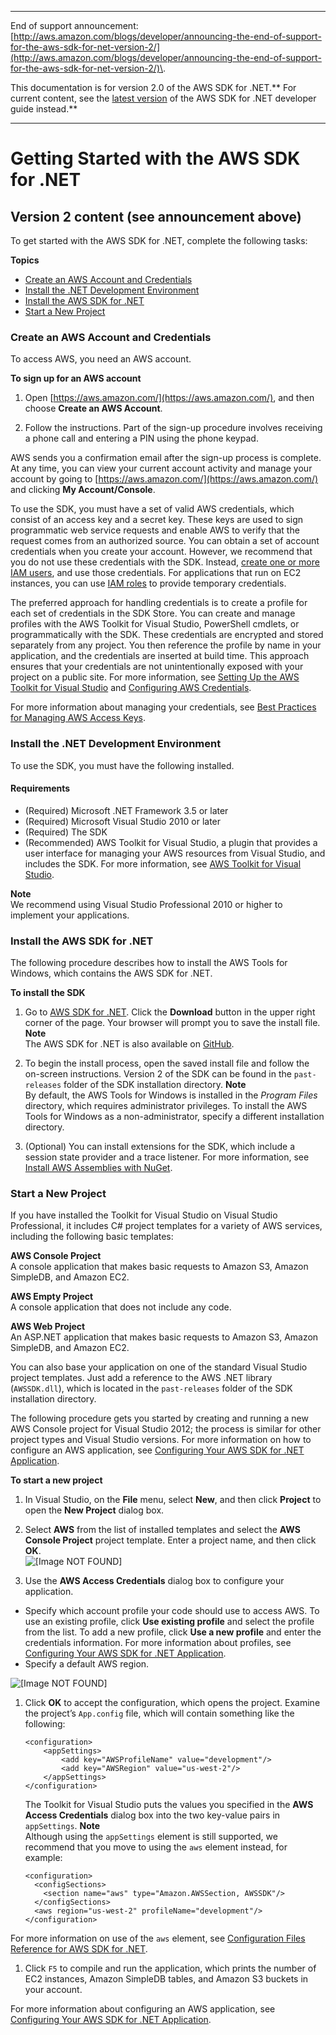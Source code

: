 --------

End of support announcement: [http://aws.amazon.com/blogs/developer/announcing-the-end-of-support-for-the-aws-sdk-for-net-version-2/](http://aws.amazon.com/blogs/developer/announcing-the-end-of-support-for-the-aws-sdk-for-net-version-2/)\.

This documentation is for version 2\.0 of the AWS SDK for \.NET\.** For current content, see the [latest version](https://docs.aws.amazon.com/sdk-for-net/latest/developer-guide/) of the AWS SDK for \.NET developer guide instead\.**

--------

# Getting Started with the AWS SDK for \.NET<a name="net-dg-setup"></a>

## Version 2 content \(see announcement above\)<a name="w3aab9b3b1"></a>

To get started with the AWS SDK for \.NET, complete the following tasks:

**Topics**
+ [Create an AWS Account and Credentials](#net-dg-signup)
+ [Install the \.NET Development Environment](#net-dg-dev-env)
+ [Install the AWS SDK for \.NET](#net-dg-install-net-sdk)
+ [Start a New Project](#net-dg-start-new-project)

### Create an AWS Account and Credentials<a name="net-dg-signup"></a>

To access AWS, you need an AWS account\.

 **To sign up for an AWS account** 

1. Open [https://aws.amazon.com/](https://aws.amazon.com/), and then choose **Create an AWS Account**\.

1. Follow the instructions\. Part of the sign\-up procedure involves receiving a phone call and entering a PIN using the phone keypad\.

AWS sends you a confirmation email after the sign\-up process is complete\. At any time, you can view your current account activity and manage your account by going to [https://aws.amazon.com/](https://aws.amazon.com/) and clicking **My Account/Console**\.

To use the SDK, you must have a set of valid AWS credentials, which consist of an access key and a secret key\. These keys are used to sign programmatic web service requests and enable AWS to verify that the request comes from an authorized source\. You can obtain a set of account credentials when you create your account\. However, we recommend that you do not use these credentials with the SDK\. Instead, [create one or more IAM users](https://docs.aws.amazon.com/IAM/latest/UserGuide/Using_SettingUpUser.html), and use those credentials\. For applications that run on EC2 instances, you can use [IAM roles](https://docs.aws.amazon.com/IAM/latest/UserGuide/WorkingWithRoles.html) to provide temporary credentials\.

The preferred approach for handling credentials is to create a profile for each set of credentials in the SDK Store\. You can create and manage profiles with the AWS Toolkit for Visual Studio, PowerShell cmdlets, or programmatically with the SDK\. These credentials are encrypted and stored separately from any project\. You then reference the profile by name in your application, and the credentials are inserted at build time\. This approach ensures that your credentials are not unintentionally exposed with your project on a public site\. For more information, see [Setting Up the AWS Toolkit for Visual Studio](https://docs.aws.amazon.com/toolkit-for-visual-studio/latest/user-guide/getting-set-up.html) and [Configuring AWS Credentials](net-dg-config-creds.md)\.

For more information about managing your credentials, see [Best Practices for Managing AWS Access Keys](https://docs.aws.amazon.com/general/latest/gr/aws-access-keys-best-practices.html)\.

### Install the \.NET Development Environment<a name="net-dg-dev-env"></a>

To use the SDK, you must have the following installed\.

#### Requirements<a name="requirements"></a>
+ \(Required\) Microsoft \.NET Framework 3\.5 or later
+ \(Required\) Microsoft Visual Studio 2010 or later
+ \(Required\) The SDK
+ \(Recommended\) AWS Toolkit for Visual Studio, a plugin that provides a user interface for managing your AWS resources from Visual Studio, and includes the SDK\. For more information, see [AWS Toolkit for Visual Studio](https://docs.aws.amazon.com/toolkit-for-visual-studio/latest/user-guide/welcome.html)\.

**Note**  
We recommend using Visual Studio Professional 2010 or higher to implement your applications\.

### Install the AWS SDK for \.NET<a name="net-dg-install-net-sdk"></a>

The following procedure describes how to install the AWS Tools for Windows, which contains the AWS SDK for \.NET\.

 **To install the SDK** 

1. Go to [AWS SDK for \.NET](https://aws.amazon.com/sdk-for-net/)\. Click the **Download** button in the upper right corner of the page\. Your browser will prompt you to save the install file\.
**Note**  
The AWS SDK for \.NET is also available on [GitHub](https://github.com/aws/aws-sdk-net)\.

1. To begin the install process, open the saved install file and follow the on\-screen instructions\. Version 2 of the SDK can be found in the `past-releases` folder of the SDK installation directory\.
**Note**  
By default, the AWS Tools for Windows is installed in the *Program Files* directory, which requires administrator privileges\. To install the AWS Tools for Windows as a non\-administrator, specify a different installation directory\.

1. \(Optional\) You can install extensions for the SDK, which include a session state provider and a trace listener\. For more information, see [Install AWS Assemblies with NuGet](net-dg-nuget.md)\.

### Start a New Project<a name="net-dg-start-new-project"></a>

If you have installed the Toolkit for Visual Studio on Visual Studio Professional, it includes C\# project templates for a variety of AWS services, including the following basic templates:

**AWS Console Project**  
A console application that makes basic requests to Amazon S3, Amazon SimpleDB, and Amazon EC2\.

**AWS Empty Project**  
A console application that does not include any code\.

**AWS Web Project**  
An ASP\.NET application that makes basic requests to Amazon S3, Amazon SimpleDB, and Amazon EC2\.

You can also base your application on one of the standard Visual Studio project templates\. Just add a reference to the AWS \.NET library \(`AWSSDK.dll`\), which is located in the `past-releases` folder of the SDK installation directory\.

The following procedure gets you started by creating and running a new AWS Console project for Visual Studio 2012; the process is similar for other project types and Visual Studio versions\. For more information on how to configure an AWS application, see [Configuring Your AWS SDK for \.NET Application](net-dg-config.md)\.

 **To start a new project** 

1. In Visual Studio, on the **File** menu, select **New**, and then click **Project** to open the **New Project** dialog box\.

1. Select **AWS** from the list of installed templates and select the **AWS Console Project** project template\. Enter a project name, and then click **OK**\.  
![\[Image NOT FOUND\]](http://docs.aws.amazon.com/sdk-for-net/v2/developer-guide/images/new-proj-dlg-net-dg.png)

1. Use the **AWS Access Credentials** dialog box to configure your application\.
+ Specify which account profile your code should use to access AWS\. To use an existing profile, click **Use existing profile** and select the profile from the list\. To add a new profile, click **Use a new profile** and enter the credentials information\. For more information about profiles, see [Configuring Your AWS SDK for \.NET Application](net-dg-config.md)\.
+ Specify a default AWS region\.

![\[Image NOT FOUND\]](http://docs.aws.amazon.com/sdk-for-net/v2/developer-guide/images/creds-new-proj-net-dg.png)

1. Click **OK** to accept the configuration, which opens the project\. Examine the project’s `App.config` file, which will contain something like the following:

   ```
   <configuration>
       <appSettings>
           <add key="AWSProfileName" value="development"/>
           <add key="AWSRegion" value="us-west-2"/>
       </appSettings>
   </configuration>
   ```

   The Toolkit for Visual Studio puts the values you specified in the **AWS Access Credentials** dialog box into the two key\-value pairs in `appSettings`\.
**Note**  
Although using the `appSettings` element is still supported, we recommend that you move to using the `aws` element instead, for example:  

   ```
   <configuration>
     <configSections>
       <section name="aws" type="Amazon.AWSSection, AWSSDK"/>
     </configSections>
     <aws region="us-west-2" profileName="development"/>
   </configuration>
   ```
For more information on use of the `aws` element, see [Configuration Files Reference for AWS SDK for \.NET](net-dg-config-ref.md)\.

1. Click `F5` to compile and run the application, which prints the number of EC2 instances, Amazon SimpleDB tables, and Amazon S3 buckets in your account\.

For more information about configuring an AWS application, see [Configuring Your AWS SDK for \.NET Application](net-dg-config.md)\.